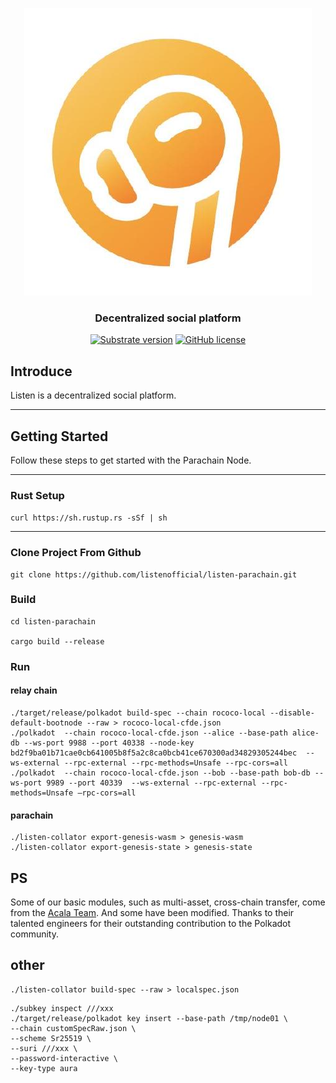 <p align="center">
  <img src="docs/listen-logo.jpeg?raw=true" alt="image"/>
</p>

<h3 align="center">Decentralized social platform</h3>

<div align="center">


[![Substrate version](https://img.shields.io/badge/Substrate-3.0.0-brightgreen?logo=Parity%20Substrate)](https://substrate.dev/)
[![GitHub license](https://img.shields.io/badge/license-MIT%2FApache2-blue)](LICENSE)

</div>

## Introduce
Listen is a decentralized social platform.
***
## Getting Started
Follow these steps to get started with the Parachain Node.
***
### Rust Setup
`curl https://sh.rustup.rs -sSf | sh`
***
### Clone Project From Github
```buildoutcfg
git clone https://github.com/listenofficial/listen-parachain.git
```
### Build
```buildoutcfg
cd listen-parachain

cargo build --release
```

### Run
#### relay chain
```
./target/release/polkadot build-spec --chain rococo-local --disable-default-bootnode --raw > rococo-local-cfde.json
./polkadot  --chain rococo-local-cfde.json --alice --base-path alice-db --ws-port 9988 --port 40338 --node-key bd2f9ba01b71cae0cb641005b8f5a2c8ca0bcb41ce670300ad34829305244bec  --ws-external --rpc-external --rpc-methods=Unsafe --rpc-cors=all
./polkadot  --chain rococo-local-cfde.json --bob --base-path bob-db --ws-port 9989 --port 40339  --ws-external --rpc-external --rpc-methods=Unsafe –rpc-cors=all
```
#### parachain
```buildoutcfg
./listen-collator export-genesis-wasm > genesis-wasm
./listen-collator export-genesis-state > genesis-state
```
## PS
Some of our basic modules, such as multi-asset, cross-chain transfer, come from the [Acala Team](https://github.com/AcalaNetwork/Acala). And some have been modified. Thanks to their talented engineers for their outstanding contribution to the Polkadot community.

## other
```buildoutcfg
./listen-collator build-spec --raw > localspec.json
```
```buildoutcfg
./subkey inspect ///xxx
./target/release/polkadot key insert --base-path /tmp/node01 \
--chain customSpecRaw.json \
--scheme Sr25519 \
--suri ///xxx \
--password-interactive \
--key-type aura
```




